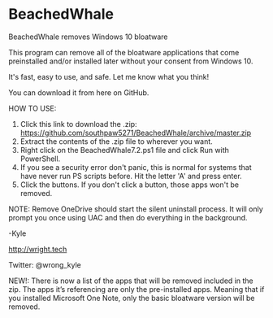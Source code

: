 # BeachedWhale
BeachedWhale removes Windows 10 bloatware

This program can remove all of the bloatware applications that come preinstalled and/or installed later without your consent from Windows 10. 

It's fast, easy to use, and safe. Let me know what you think!

You can download it from here on GitHub.

HOW TO USE:
1. Click this link to download the .zip: https://github.com/southpaw5271/BeachedWhale/archive/master.zip
2. Extract the contents of the .zip file to wherever you want.
3. Right click on the BeachedWhale7.2.ps1 file and click Run with PowerShell.
4. If you see a security error don't panic, this is normal for systems that have never run PS scripts before. Hit the letter 'A' and press enter. 
5. Click the buttons. If you don't click a button, those apps won't be removed. 

NOTE: Remove OneDrive should start the silent uninstall process. It will only prompt you once using UAC and then do everything in the background. 

-Kyle

http://wright.tech

Twitter: @wrong_kyle

NEW!: There is now a list of the apps that will be removed included in the zip. The apps it’s referencing are only the pre-installed apps. Meaning that if you installed Microsoft One Note, only the basic bloatware version will be removed.